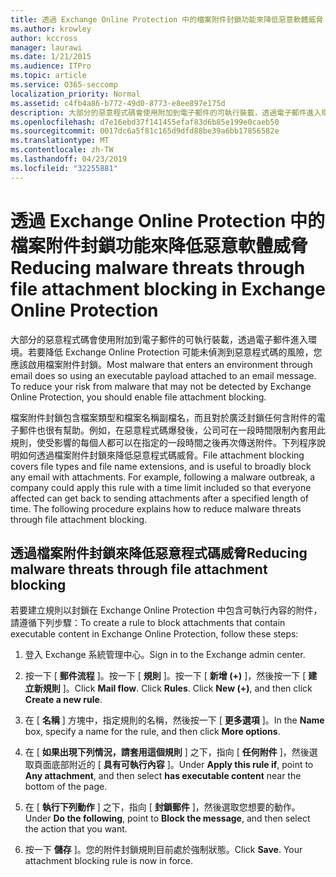 ```yaml
---
title: 透過 Exchange Online Protection 中的檔案附件封鎖功能來降低惡意軟體威脅
ms.author: krowley
author: kccross
manager: laurawi
ms.date: 1/21/2015
ms.audience: ITPro
ms.topic: article
ms.service: O365-seccomp
localization_priority: Normal
ms.assetid: c4fb4a86-b772-49d0-8773-e8ee897e175d
description: 大部分的惡意程式碼會使用附加到電子郵件的可執行裝載，透過電子郵件進入環境。若要降低 Exchange Online Protection 可能未偵測到惡意程式碼的風險，您應該啟用檔案附件封鎖。
ms.openlocfilehash: d7e16ebd37f141455efaf83d6b85e199e0caeb50
ms.sourcegitcommit: 0017dc6a5f81c165d9dfd88be39a6bb17856582e
ms.translationtype: MT
ms.contentlocale: zh-TW
ms.lasthandoff: 04/23/2019
ms.locfileid: "32255881"
---
```

# <a name="reducing-malware-threats-through-file-attachment-blocking-in-exchange-online-protection"></a><span data-ttu-id="aae3d-104">透過 Exchange Online Protection 中的檔案附件封鎖功能來降低惡意軟體威脅</span><span class="sxs-lookup"><span data-stu-id="aae3d-104">Reducing malware threats through file attachment blocking in Exchange Online Protection</span></span>

<span data-ttu-id="aae3d-p102">大部分的惡意程式碼會使用附加到電子郵件的可執行裝載，透過電子郵件進入環境。若要降低 Exchange Online Protection 可能未偵測到惡意程式碼的風險，您應該啟用檔案附件封鎖。</span><span class="sxs-lookup"><span data-stu-id="aae3d-p102">Most malware that enters an environment through email does so using an executable payload attached to an email message. To reduce your risk from malware that may not be detected by Exchange Online Protection, you should enable file attachment blocking.</span></span> 
  
<span data-ttu-id="aae3d-p103">檔案附件封鎖包含檔案類型和檔案名稱副檔名，而且對於廣泛封鎖任何含附件的電子郵件也很有幫助。例如，在惡意程式碼爆發後，公司可在一段時間限制內套用此規則，使受影響的每個人都可以在指定的一段時間之後再次傳送附件。下列程序說明如何透過檔案附件封鎖來降低惡意程式碼威脅。</span><span class="sxs-lookup"><span data-stu-id="aae3d-p103">File attachment blocking covers file types and file name extensions, and is useful to broadly block any email with attachments. For example, following a malware outbreak, a company could apply this rule with a time limit included so that everyone affected can get back to sending attachments after a specified length of time. The following procedure explains how to reduce malware threats through file attachment blocking.</span></span> 
  
## <a name="reducing-malware-threats-through-file-attachment-blocking"></a><span data-ttu-id="aae3d-110">透過檔案附件封鎖來降低惡意程式碼威脅</span><span class="sxs-lookup"><span data-stu-id="aae3d-110">Reducing malware threats through file attachment blocking</span></span>

<span data-ttu-id="aae3d-111">若要建立規則以封鎖在 Exchange Online Protection 中包含可執行內容的附件，請遵循下列步驟：</span><span class="sxs-lookup"><span data-stu-id="aae3d-111">To create a rule to block attachments that contain executable content in Exchange Online Protection, follow these steps:</span></span>
  
1. <span data-ttu-id="aae3d-112">登入 Exchange 系統管理中心。</span><span class="sxs-lookup"><span data-stu-id="aae3d-112">Sign in to the Exchange admin center.</span></span>
    
2. <span data-ttu-id="aae3d-p104">按一下 [ **郵件流程** ]。按一下 [ **規則** ]。按一下 [ **新增 (+)** ]，然後按一下 [ **建立新規則** ]。</span><span class="sxs-lookup"><span data-stu-id="aae3d-p104">Click **Mail flow**. Click **Rules**. Click **New (+)**, and then click **Create a new rule**.</span></span> 
    
3. <span data-ttu-id="aae3d-116">在 [ **名稱** ] 方塊中，指定規則的名稱，然後按一下 [ **更多選項** ]。</span><span class="sxs-lookup"><span data-stu-id="aae3d-116">In the **Name** box, specify a name for the rule, and then click **More options**.</span></span> 
    
4. <span data-ttu-id="aae3d-117">在 [ **如果出現下列情況，請套用這個規則** ] 之下，指向 [ **任何附件** ]，然後選取頁面底部附近的 [ **具有可執行內容** ]。</span><span class="sxs-lookup"><span data-stu-id="aae3d-117">Under **Apply this rule if**, point to **Any attachment**, and then select **has executable content** near the bottom of the page.</span></span> 
    
5. <span data-ttu-id="aae3d-118">在 [ **執行下列動作** ] 之下，指向 [ **封鎖郵件** ]，然後選取您想要的動作。</span><span class="sxs-lookup"><span data-stu-id="aae3d-118">Under **Do the following**, point to **Block the message**, and then select the action that you want.</span></span> 
    
6. <span data-ttu-id="aae3d-p105">按一下 **儲存** ]。您的附件封鎖規則目前處於強制狀態。</span><span class="sxs-lookup"><span data-stu-id="aae3d-p105">Click **Save**. Your attachment blocking rule is now in force.</span></span> 
    
